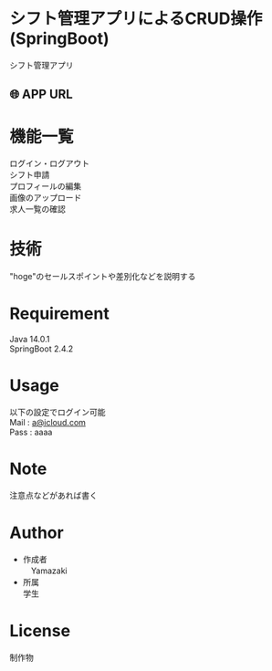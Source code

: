 # シフト管理アプリによるCRUD操作(SpringBoot)
 シフト管理アプリ<br>
 ## 🌐 APP URL
 
  ###
 

 
# 機能一覧
 ログイン・ログアウト<br>
 シフト申請<br>
 プロフィールの編集<br>
 画像のアップロード<br>
 求人一覧の確認<br>
 
# 技術
 
"hoge"のセールスポイントや差別化などを説明する
 
# Requirement
 Java 14.0.1<br>
 SpringBoot 2.4.2<br>
 
 
# Usage
 以下の設定でログイン可能<br>
 Mail : a@icloud.com<br>
 Pass : aaaa<br>
 
# Note
 
注意点などがあれば書く
 
# Author
 
* 作成者<br>
　Yamazaki<br>
* 所属<br>
 学生<br>
 
# License
制作物<br>
